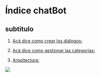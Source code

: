 # Índice chatBot
## subtitulo

1. [Acá dice como crear los diálogos:](
https://gist.github.com/wsf/19e2254bf3ce952ce9b5dfc672f5ae9c)

2. [Acá dice como gestionar las categorías:](
https://gist.github.com/wsf/ffb916e1eb4729edb09f93bb510bb685)


3. [Arquitectura:](
https://github.com/Funpei/chatBot/blob/master/Arquitectura.md)

![](https://addons.prestashop.com/835054-pbig/chat-bot-for-social-networking.jpg)
